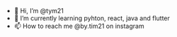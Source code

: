 - 👋 Hi, I’m @tym21
- 🌱 I’m currently learning pyhton, react, java and flutter
- 📫 How to reach me @by.tim21 on instagram

<!---
tym21/tym21 is a ✨ special ✨ repository because its `README.md` (this file) appears on your GitHub profile.
You can click the Preview link to take a look at your changes.
--->
